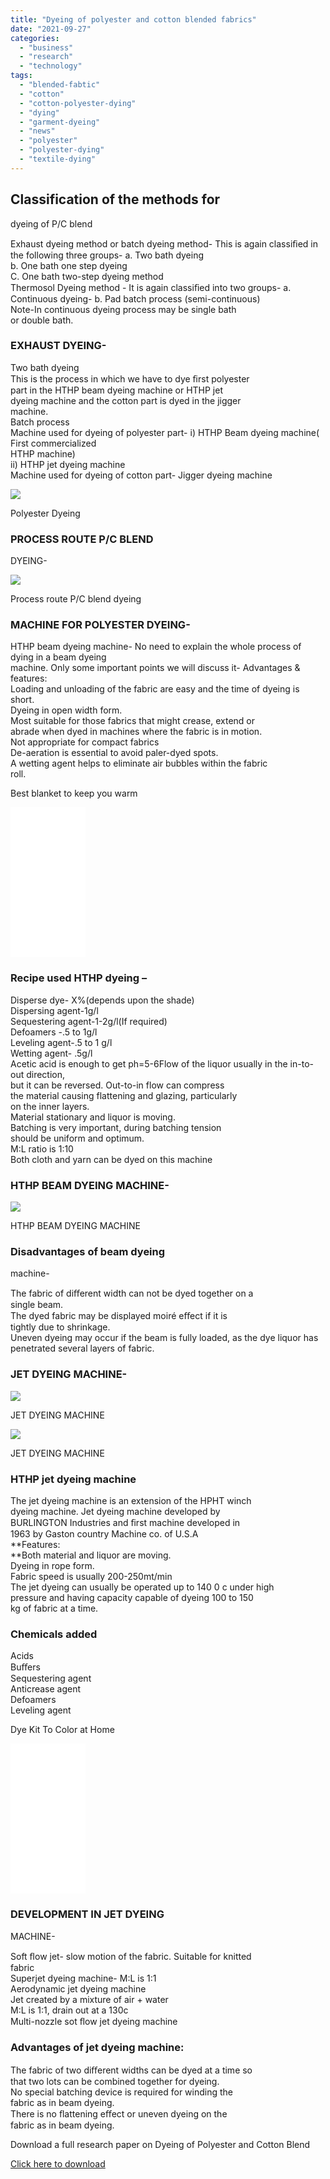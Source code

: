 ```yaml
---
title: "Dyeing of polyester and cotton blended fabrics"
date: "2021-09-27"
categories: 
  - "business"
  - "research"
  - "technology"
tags: 
  - "blended-fabtic"
  - "cotton"
  - "cotton-polyester-dying"
  - "dying"
  - "garment-dyeing"
  - "news"
  - "polyester"
  - "polyester-dying"
  - "textile-dying"
---
```


## Classification of the methods for  
dyeing of P/C blend

Exhaust dyeing method or batch dyeing method- 
This is again classiﬁed in the following three groups- 
a. Two bath dyeing  
b. One bath one step dyeing  
C. One bath two-step dyeing method  
Thermosol Dyeing method - 
It is again classiﬁed into two groups- 
a. Continuous dyeing- 
b. Pad batch process (semi-continuous)  
Note-In continuous dyeing process may be single bath  
or double bath.

### EXHAUST DYEING-

Two bath dyeing  
This is the process in which we have to dye ﬁrst polyester  
part in the HTHP beam dyeing machine or HTHP jet  
dyeing machine and the cotton part is dyed in the jigger  
machine.  
Batch process  
Machine used for dyeing of polyester part- 
i) HTHP Beam dyeing machine( First commercialized  
HTHP machine)  
ii) HTHP jet dyeing machine  
Machine used for dyeing of cotton part- 
Jigger dyeing machine

![](images/polyester-dyeing.png)

Polyester Dyeing

### PROCESS ROUTE P/C BLEND  
DYEING-

![](images/image.png)

Process route P/C blend dyeing

### MACHINE FOR POLYESTER DYEING-

HTHP beam dyeing machine- 
No need to explain the whole process of dying in a beam dyeing  
machine. Only some important points we will discuss it- 
Advantages & features:  
Loading and unloading of the fabric are easy and the time of dyeing is  
short.  
Dyeing in open width form.  
Most suitable for those fabrics that might crease, extend or  
abrade when dyed in machines where the fabric is in motion.  
Not appropriate for compact fabrics  
De-aeration is essential to avoid paler-dyed spots.  
A wetting agent helps to eliminate air bubbles within the fabric  
roll.

Best blanket to keep you warm

<iframe style="width:120px;height:240px;" marginwidth="0" marginheight="0" scrolling="no" frameborder="0" src="//ws-na.amazon-adsystem.com/widgets/q?ServiceVersion=20070822&amp;OneJS=1&amp;Operation=GetAdHtml&amp;MarketPlace=US&amp;source=ss&amp;ref=as_ss_li_til&amp;ad_type=product_link&amp;tracking_id=cableboy0a-20&amp;language=en_US&amp;marketplace=amazon&amp;region=US&amp;placement=B07C1PBDLX&amp;asins=B07C1PBDLX&amp;linkId=d2262af252037b37058f6fa6ad526b23&amp;show_border=true&amp;link_opens_in_new_window=true"></iframe>

### Recipe used HTHP dyeing –

Disperse dye- X%(depends upon the shade)  
Dispersing agent-1g/l  
Sequestering agent-1-2g/l(If required)  
Defoamers -.5 to 1g/l  
Leveling agent-.5 to 1 g/l  
Wetting agent- .5g/l  
Acetic acid is enough to get ph=5-6Flow of the liquor usually in the in-to-out direction,  
but it can be reversed. Out-to-in flow can compress  
the material causing flattening and glazing, particularly  
on the inner layers.  
Material stationary and liquor is moving.  
Batching is very important, during batching tension  
should be uniform and optimum.  
M:L ratio is 1:10  
Both cloth and yarn can be dyed on this machine

### HTHP BEAM DYEING MACHINE-

![](images/HTHP-BEAM-DYEING-MACHINE-.png)

HTHP BEAM DYEING MACHINE

### Disadvantages of beam dyeing  
machine-

The fabric of diﬀerent width can not be dyed together on a  
single beam.  
The dyed fabric may be displayed moiré eﬀect if it is  
tightly due to shrinkage.  
Uneven dyeing may occur if the beam is fully loaded, as the dye liquor has penetrated several layers of fabric.

### JET DYEING MACHINE-

![](images/JET-DYEING-MACHINE-.png)

JET DYEING MACHINE

![](images/JET-DYEING-MACHINE-1.png)

JET DYEING MACHINE

### HTHP jet dyeing machine

The jet dyeing machine is an extension of the HPHT winch  
dyeing machine. Jet dyeing machine developed by  
BURLINGTON Industries and ﬁrst machine developed in  
1963 by Gaston country Machine co. of U.S.A  
**Features:  
**Both material and liquor are moving.  
Dyeing in rope form.  
Fabric speed is usually 200-250mt/min  
The jet dyeing can usually be operated up to 140 0 c under high  
pressure and having capacity capable of dyeing 100 to 150  
kg of fabric at a time.

### **Chemicals added**

Acids  
Buﬀers  
Sequestering agent  
Anticrease agent  
Defoamers  
Leveling agent

Dye Kit To Color at Home

<iframe style="width:120px;height:240px;" marginwidth="0" marginheight="0" scrolling="no" frameborder="0" src="//ws-na.amazon-adsystem.com/widgets/q?ServiceVersion=20070822&amp;OneJS=1&amp;Operation=GetAdHtml&amp;MarketPlace=US&amp;source=ss&amp;ref=as_ss_li_til&amp;ad_type=product_link&amp;tracking_id=cableboy0a-20&amp;language=en_US&amp;marketplace=amazon&amp;region=US&amp;placement=B08HK5G5GM&amp;asins=B08HK5G5GM&amp;linkId=a3957639e7b43156c06cb11851d4b1a2&amp;show_border=true&amp;link_opens_in_new_window=true"></iframe>

### DEVELOPMENT IN JET DYEING  
MACHINE-

Soft ﬂow jet- slow motion of the fabric. Suitable for knitted  
fabric  
Superjet dyeing machine- M:L is 1:1  
Aerodynamic jet dyeing machine  
Jet created by a mixture of air + water  
M:L is 1:1, drain out at a 130c  
Multi-nozzle sot ﬂow jet dyeing machine

### Advantages of jet dyeing machine:

The fabric of two diﬀerent widths can be dyed at a time so  
that two lots can be combined together for dyeing.  
No special batching device is required for winding the  
fabric as in beam dyeing.  
There is no ﬂattening eﬀect or uneven dyeing on the  
fabric as in beam dyeing.

Download a full research paper on Dyeing of Polyester and Cotton Blend

[Click here to download](https://drive.google.com/file/d/18KYgfCG6SSOqs5ksvira4dvoZMSz5pUY/view?usp=sharing)

